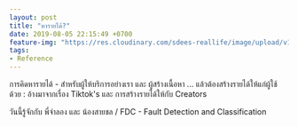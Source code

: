 ```yaml
---
layout: post
title: "หารายได้?"
date: 2019-08-05 22:15:49 +0700
feature-img: "https://res.cloudinary.com/sdees-reallife/image/upload/v1555658919/sample_feature_img.png"
tags:
- Reference
---
```

การคิดหารายได้ - สำหรับผู้ให้บริการอย่างเรา และ ผู้สร้างเนื้อหา ... แล้วต้องสร้างรายได้ให้แก่ผู้ใช้ด้วย : อ้างมาจากเรื่อง Tiktok's และ การสร้างรายได้ให้กับ Creators

<i class="fa fa-child" style="color:plum"></i>

วันนี้รู้จักกับ พี่จำลอง และ น้องสายชล / FDC - Fault Detection and Classification
